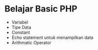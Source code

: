 # Belajar Basic PHP

- Variabel
- Tipe Data
- Constant
- Echo statement untuk menampilkan data
- Arithmatic Operator